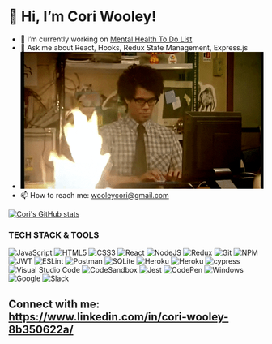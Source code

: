 # 👋 Hi, I’m Cori Wooley!

- 🌱 I’m currently working on [Mental Health To Do List](https://github.com/coriwooley/mental-health-todo-list)
- 💬 Ask me about React, Hooks, Redux State Management, Express.js
- ![](https://github.com/coriwooley/gif/blob/main/giphy.gif)
- 📫 How to reach me: wooleycori@gmail.com

[![Cori's GitHub stats](https://github-readme-stats.vercel.app/api?username=coriwooley)](https://github.com/coriwooley/github-readme-stats)

### TECH STACK & TOOLS

![JavaScript](https://img.shields.io/badge/javascript-%23323330.svg?style=for-the-badge&logo=javascript&logoColor=%23F7DF1E)
![HTML5](https://img.shields.io/badge/html5-%23E34F26.svg?style=for-the-badge&logo=html5&logoColor=white)
![CSS3](https://img.shields.io/badge/css3-%231572B6.svg?style=for-the-badge&logo=css3&logoColor=white)
![React](https://img.shields.io/badge/react-%2320232a.svg?style=for-the-badge&logo=react&logoColor=%2361DAFB)
![NodeJS](https://img.shields.io/badge/node.js-6DA55F?style=for-the-badge&logo=node.js&logoColor=white)
![Redux](https://img.shields.io/badge/redux-%23593d88.svg?style=for-the-badge&logo=redux&logoColor=white) ![Git](https://img.shields.io/badge/git-%23F05033.svg?style=for-the-badge&logo=git&logoColor=white)
![NPM](https://img.shields.io/badge/NPM-%23000000.svg?style=for-the-badge&logo=npm&logoColor=white) ![JWT](https://img.shields.io/badge/JWT-black?style=for-the-badge&logo=JSON%20web%20tokens) ![ESLint](https://img.shields.io/badge/ESLint-4B3263?style=for-the-badge&logo=eslint&logoColor=white) ![Postman](https://img.shields.io/badge/Postman-FF6C37?style=for-the-badge&logo=postman&logoColor=white) ![SQLite](https://img.shields.io/badge/sqlite-%2307405e.svg?style=for-the-badge&logo=sqlite&logoColor=white)
![Heroku](https://img.shields.io/badge/heroku-%23430098.svg?style=for-the-badge&logo=heroku&logoColor=white) ![Heroku](https://img.shields.io/badge/heroku-%23430098.svg?style=for-the-badge&logo=heroku&logoColor=white) ![cypress](https://img.shields.io/badge/-cypress-%23E5E5E5?style=for-the-badge&logo=cypress&logoColor=058a5e) ![Visual Studio Code](https://img.shields.io/badge/Visual%20Studio%20Code-0078d7.svg?style=for-the-badge&logo=visual-studio-code&logoColor=white) ![CodeSandbox](https://img.shields.io/badge/Codesandbox-040404?style=for-the-badge&logo=codesandbox&logoColor=DBDBDB) ![Jest](https://img.shields.io/badge/-jest-%23C21325?style=for-the-badge&logo=jest&logoColor=white) ![CodePen](https://img.shields.io/badge/CodePen-white?style=for-the-badge&logo=codepen&logoColor=black) ![Windows](https://img.shields.io/badge/Windows-0078D6?style=for-the-badge&logo=windows&logoColor=white) ![Google](https://img.shields.io/badge/google-4285F4?style=for-the-badge&logo=google&logoColor=white) ![Slack](https://img.shields.io/badge/Slack-4A154B?style=for-the-badge&logo=slack&logoColor=white)

## Connect with me: https://www.linkedin.com/in/cori-wooley-8b350622a/

<!---
coriwooley/coriwooley is a ✨ special ✨ repository because its `README.md` (this file) appears on your GitHub profile.
You can click the Preview link to take a look at your changes.
--->

